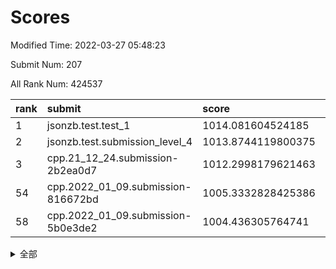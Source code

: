 # Scores

Modified Time: 2022-03-27 05:48:23

Submit Num: 207

All Rank Num: 424537

| rank |               submit               |       score        |       sigma        | pk_num |
| :--- | :--------------------------------- | :----------------- | :----------------- | :----- |
| 1    | jsonzb.test.test_1                 | 1014.081604524185  | 0.8195795776266397 | 8203   |
| 2    | jsonzb.test.submission_level_4     | 1013.8744119800375 | 0.8122898564570087 | 8200   |
| 3    | cpp.21_12_24.submission-2b2ea0d7   | 1012.2998179621463 | 0.7834892189576963 | 8205   |
| 54   | cpp.2022_01_09.submission-816672bd | 1005.3332828425386 | 0.7383838645745153 | 8203   |
| 58   | cpp.2022_01_09.submission-5b0e3de2 | 1004.436305764741  | 0.7145520708145626 | 8200   |


<details>
<summary>全部</summary>

| rank |                 submit                 |       score        |       sigma        | pk_num |
| :--- | :------------------------------------- | :----------------- | :----------------- | :----- |
| 1    | jsonzb.test.test_1                     | 1014.081604524185  | 0.8195795776266397 | 8203   |
| 2    | jsonzb.test.submission_level_4         | 1013.8744119800375 | 0.8122898564570087 | 8200   |
| 3    | cpp.21_12_24.submission-2b2ea0d7       | 1012.2998179621463 | 0.7834892189576963 | 8205   |
| 4    | gobigger.level_3.submission_level_3_32 | 1011.9767213072702 | 0.7708062833004363 | 8208   |
| 5    | gobigger.level_3.submission_level_3_2  | 1011.8128571142406 | 0.7916955780979792 | 8199   |
| 6    | gobigger.level_3.submission_level_3_21 | 1011.7093460086669 | 0.7729010350655534 | 8207   |
| 7    | gobigger.level_3.submission_level_3_26 | 1011.5912591079552 | 0.7729557593583211 | 8204   |
| 8    | gobigger.level_3.submission_level_3_25 | 1011.3924481281069 | 0.7991745632976323 | 8205   |
| 9    | gobigger.level_3.submission_level_3_48 | 1011.1585335125831 | 0.7669567535369739 | 8206   |
| 10   | gobigger.level_3.submission_level_3_30 | 1011.1268427002177 | 0.8009478265246306 | 8199   |
| 11   | gobigger.level_3.submission_level_3_8  | 1011.0750548067668 | 0.8015267689310991 | 8204   |
| 12   | gobigger.level_3.submission_level_3_13 | 1010.9181467160181 | 0.7523554162145134 | 8202   |
| 13   | gobigger.level_3.submission_level_3_19 | 1010.8153323048313 | 0.7492817008172471 | 8200   |
| 14   | gobigger.level_3.submission_level_3_11 | 1010.7327579080015 | 0.7454837893966095 | 8204   |
| 15   | gobigger.level_3.submission_level_3_1  | 1010.5934507752335 | 0.7708849739222224 | 8203   |
| 16   | gobigger.level_3.submission_level_3_31 | 1010.5906803461314 | 0.7765675247866455 | 8201   |
| 17   | gobigger.level_3.submission_level_3_6  | 1010.5686837521836 | 0.7862563374586617 | 8203   |
| 18   | gobigger.level_3.submission_level_3_0  | 1010.5007482357119 | 0.771037504803984  | 8203   |
| 19   | gobigger.level_3.submission_level_3_15 | 1010.4759642708857 | 0.7759811726380886 | 8204   |
| 20   | gobigger.level_3.submission_level_3_33 | 1010.4327233957123 | 0.7845935964865504 | 8205   |
| 21   | gobigger.level_3.submission_level_3_27 | 1010.4061294052275 | 0.7607715207074632 | 8208   |
| 22   | gobigger.level_3.submission_level_3_43 | 1010.3995907711346 | 0.7511481916016258 | 8205   |
| 23   | gobigger.level_3.submission_level_3_35 | 1010.3314162303768 | 0.7636124251368611 | 8204   |
| 24   | gobigger.level_3.submission_level_3_10 | 1010.3225728708561 | 0.7550763389180666 | 8203   |
| 25   | gobigger.level_3.submission_level_3_39 | 1010.2734068355581 | 0.7650510794686675 | 8205   |
| 26   | gobigger.level_3.submission_level_3_4  | 1010.200375709822  | 0.7580697239406495 | 8202   |
| 27   | gobigger.level_3.submission_level_3_44 | 1010.1302239763066 | 0.7523617419405707 | 8204   |
| 28   | gobigger.level_3.submission_level_3_29 | 1010.1104484664999 | 0.7621481813398816 | 8206   |
| 29   | gobigger.level_3.submission_level_3_37 | 1010.049557916948  | 0.7514868168028386 | 8213   |
| 30   | gobigger.level_3.submission_level_3_46 | 1010.0201124707913 | 0.7497899756300568 | 8201   |
| 31   | gobigger.level_3.submission_level_3_45 | 1009.9396657620985 | 0.768906010754528  | 8202   |
| 32   | gobigger.level_3.submission_level_3_7  | 1009.9385029588625 | 0.7566573918219787 | 8212   |
| 33   | gobigger.level_3.submission_level_3_36 | 1009.8925223797403 | 0.7452328990189938 | 8203   |
| 34   | gobigger.level_3.submission_level_3_16 | 1009.8603548020676 | 0.7739702446813721 | 8200   |
| 35   | gobigger.level_3.submission_level_3_24 | 1009.628443242325  | 0.766225344338858  | 8206   |
| 36   | gobigger.level_3.submission_level_3_9  | 1009.4842507194744 | 0.748261454307257  | 8201   |
| 37   | gobigger.level_3.submission_level_3_3  | 1009.4447482460737 | 0.7669079708243853 | 8208   |
| 38   | gobigger.level_3.submission_level_3_17 | 1009.4416693907962 | 0.7408011178660713 | 8204   |
| 39   | gobigger.level_3.submission_level_3_40 | 1009.4096394355656 | 0.7661203121301635 | 8201   |
| 40   | gobigger.level_3.submission_level_3_5  | 1009.3160082716613 | 0.7458243225699264 | 8207   |
| 41   | gobigger.level_3.submission_level_3_38 | 1009.3043663186348 | 0.7590296149988157 | 8206   |
| 42   | gobigger.level_3.submission_level_3_12 | 1009.2835054353429 | 0.7445199695947474 | 8206   |
| 43   | gobigger.level_3.submission_level_3_47 | 1009.1661513371743 | 0.7556337235037562 | 8206   |
| 44   | gobigger.level_3.submission_level_3_18 | 1009.0481236497176 | 0.742119852609476  | 8202   |
| 45   | gobigger.level_3.submission_level_3_20 | 1009.0006955986734 | 0.7406576497304528 | 8204   |
| 46   | gobigger.level_3.submission_level_3_41 | 1008.9406131594396 | 0.744727665603902  | 8207   |
| 47   | gobigger.level_3.submission_level_3_34 | 1008.9263743336045 | 0.741243786040128  | 8204   |
| 48   | gobigger.level_3.submission_level_3_23 | 1008.7782849776243 | 0.7447068676513366 | 8205   |
| 49   | gobigger.level_3.submission_level_3_49 | 1008.6963545119555 | 0.7646501131949874 | 8207   |
| 50   | gobigger.level_3.submission_level_3_42 | 1008.6491647164978 | 0.7642477475668773 | 8202   |
| 51   | gobigger.level_3.submission_level_3_14 | 1008.6158524202845 | 0.7487553519004072 | 8204   |
| 52   | gobigger.level_3.submission_level_3_22 | 1008.1213541759298 | 0.7499741102139906 | 8202   |
| 53   | gobigger.level_3.submission_level_3_28 | 1007.7083598886429 | 0.739654174944874  | 8203   |
| 54   | cpp.2022_01_09.submission-816672bd     | 1005.3332828425386 | 0.7383838645745153 | 8203   |
| 55   | gobigger.level_1.submission_level_1_19 | 1005.3170342604819 | 0.7255490579159656 | 8199   |
| 56   | gobigger.level_1.submission_level_1_28 | 1005.0887511915087 | 0.7326587405684583 | 8203   |
| 57   | gobigger.level_1.submission_level_1_7  | 1004.9131721614629 | 0.7111277836239405 | 8203   |
| 58   | cpp.2022_01_09.submission-5b0e3de2     | 1004.436305764741  | 0.7145520708145626 | 8200   |
| 59   | gobigger.level_1.submission_level_1_35 | 1004.2672097377553 | 0.7219537415791042 | 8199   |
| 60   | gobigger.level_1.submission_level_1_41 | 1004.0270409285998 | 0.7152438833034301 | 8207   |
| 61   | gobigger.level_1.submission_level_1_46 | 1003.9303120256873 | 0.7201814624690992 | 8201   |
| 62   | gobigger.level_1.submission_level_1_37 | 1003.897989189835  | 0.7167658451119594 | 8204   |
| 63   | gobigger.level_1.submission_level_1_3  | 1003.871877641106  | 0.7221674145972372 | 8200   |
| 64   | gobigger.level_1.submission_level_1_14 | 1003.8300126040506 | 0.715452616452124  | 8203   |
| 65   | gobigger.level_1.submission_level_1_1  | 1003.816616877583  | 0.7088844923967932 | 8200   |
| 66   | gobigger.level_1.submission_level_1_9  | 1003.8156572429538 | 0.7122371439074227 | 8205   |
| 67   | gobigger.level_1.submission_level_1_24 | 1003.8069835405875 | 0.7127534861136288 | 8205   |
| 68   | gobigger.level_1.submission_level_1_27 | 1003.7849794757271 | 0.711985817503629  | 8206   |
| 69   | gobigger.level_1.submission_level_1_8  | 1003.7312337914227 | 0.7289400922544323 | 8204   |
| 70   | gobigger.level_1.submission_level_1_48 | 1003.7217032852226 | 0.7142288625656775 | 8205   |
| 71   | gobigger.level_1.submission_level_1_15 | 1003.6183888139097 | 0.7190005337120097 | 8205   |
| 72   | gobigger.level_1.submission_level_1_34 | 1003.5222189106659 | 0.7266190239319102 | 8206   |
| 73   | gobigger.level_1.submission_level_1_33 | 1003.4978579229531 | 0.7250749233109338 | 8202   |
| 74   | gobigger.level_1.submission_level_1_5  | 1003.4923240066825 | 0.7291400436817752 | 8199   |
| 75   | gobigger.level_1.submission_level_1_21 | 1003.4851489025957 | 0.7125111931968565 | 8205   |
| 76   | gobigger.level_1.submission_level_1_44 | 1003.4243184327808 | 0.7217572504987255 | 8207   |
| 77   | gobigger.level_1.submission_level_1_32 | 1003.4180477460794 | 0.7198229257072418 | 8204   |
| 78   | gobigger.level_1.submission_level_1_29 | 1003.3941923031143 | 0.7026686363963858 | 8207   |
| 79   | gobigger.level_1.submission_level_1_26 | 1003.3539498312088 | 0.7103019955473435 | 8201   |
| 80   | gobigger.level_1.submission_level_1_30 | 1003.3489477096982 | 0.7288816977105865 | 8205   |
| 81   | gobigger.level_1.submission_level_1_38 | 1003.3183189750498 | 0.7031530045215358 | 8204   |
| 82   | gobigger.level_1.submission_level_1_18 | 1003.3045113664322 | 0.7224967616405008 | 8203   |
| 83   | gobigger.level_1.submission_level_1_10 | 1003.2355813657465 | 0.711373631625066  | 8202   |
| 84   | gobigger.level_1.submission_level_1_4  | 1003.2280392783078 | 0.7171478606710839 | 8206   |
| 85   | gobigger.level_1.submission_level_1_47 | 1003.2088005270466 | 0.7055403850086748 | 8203   |
| 86   | gobigger.level_1.submission_level_1_45 | 1003.0432347690199 | 0.7283358594514776 | 8206   |
| 87   | gobigger.level_1.submission_level_1_22 | 1003.0364745459868 | 0.7074379432482916 | 8204   |
| 88   | gobigger.level_1.submission_level_1_6  | 1003.0078421821045 | 0.7097798986244697 | 8202   |
| 89   | gobigger.level_1.submission_level_1_13 | 1003.007070860991  | 0.7087940582250113 | 8205   |
| 90   | gobigger.level_1.submission_level_1_42 | 1002.9794722732205 | 0.7224912762160324 | 8203   |
| 91   | gobigger.level_1.submission_level_1_49 | 1002.9015658863227 | 0.7217506026728405 | 8204   |
| 92   | gobigger.level_1.submission_level_1_2  | 1002.7633217607537 | 0.7170317842509277 | 8204   |
| 93   | gobigger.level_1.submission_level_1_36 | 1002.7295287715499 | 0.7164871462995398 | 8204   |
| 94   | gobigger.level_1.submission_level_1_43 | 1002.6980871225901 | 0.7165691899646913 | 8200   |
| 95   | gobigger.level_1.submission_level_1_40 | 1002.6760512152541 | 0.712078927454949  | 8207   |
| 96   | gobigger.level_1.submission_level_1_0  | 1002.6296458584219 | 0.7059142198750212 | 8203   |
| 97   | gobigger.level_1.submission_level_1_20 | 1002.5886716758431 | 0.7162355393942719 | 8203   |
| 98   | gobigger.level_1.submission_level_1_31 | 1002.5621682044779 | 0.7217503559187737 | 8204   |
| 99   | gobigger.level_1.submission_level_1_25 | 1002.5548783915783 | 0.7167573898608804 | 8205   |
| 100  | gobigger.level_1.submission_level_1_12 | 1002.5086833779942 | 0.7108176378921977 | 8205   |
| 101  | gobigger.level_1.submission_level_1_11 | 1002.2838713239977 | 0.7185503414836281 | 8206   |
| 102  | gobigger.level_1.submission_level_1_23 | 1002.2243998272854 | 0.7077167404858882 | 8207   |
| 103  | gobigger.level_1.submission_level_1_39 | 1002.1835355013566 | 0.7029429050356062 | 8189   |
| 104  | gobigger.level_1.submission_level_1_16 | 1001.8354071436534 | 0.7242428262235311 | 8207   |
| 105  | gobigger.level_1.submission_level_1_17 | 1001.67366503971   | 0.7137903617640824 | 8204   |
| 106  | gobigger.random.submission_random_48   | 997.245699117376   | 0.7071302992963504 | 8206   |
| 107  | gobigger.random.submission_random_20   | 996.7711312925837  | 0.7114708924660654 | 8199   |
| 108  | gobigger.random.submission_random_19   | 996.6931325877837  | 0.6973024889580267 | 8202   |
| 109  | gobigger.random.submission_random_18   | 996.6833970126145  | 0.72139157634425   | 8207   |
| 110  | gobigger.random.submission_random_11   | 996.6790652260217  | 0.704028410182384  | 8199   |
| 111  | gobigger.random.submission_random_45   | 996.6127261564047  | 0.7146918808855027 | 8199   |
| 112  | gobigger.random.submission_random_29   | 996.5970670239286  | 0.7093790389683847 | 8200   |
| 113  | gobigger.random.submission_random_27   | 996.5796436317431  | 0.7101273901482877 | 8204   |
| 114  | gobigger.random.submission_random_5    | 996.575366021698   | 0.7052152703173201 | 8200   |
| 115  | gobigger.random.submission_random_26   | 996.526917991381   | 0.7023070955082762 | 8206   |
| 116  | gobigger.random.submission_random_16   | 996.5156129040021  | 0.7036752610400538 | 8204   |
| 117  | gobigger.random.submission_random_21   | 996.4153382346773  | 0.7178087082848654 | 8203   |
| 118  | gobigger.random.submission_random_15   | 996.3922116652375  | 0.7015051955144718 | 8205   |
| 119  | gobigger.random.submission_random_44   | 996.328300018399   | 0.7094998298153974 | 8202   |
| 120  | gobigger.random.submission_random_47   | 996.2748102706556  | 0.6987976801319821 | 8201   |
| 121  | gobigger.random.submission_random_28   | 996.2669883673615  | 0.7131858720947766 | 8202   |
| 122  | gobigger.random.submission_random_40   | 996.222074374175   | 0.7006921309232632 | 8202   |
| 123  | gobigger.random.submission_random_8    | 996.189654315413   | 0.7074023350531761 | 8203   |
| 124  | gobigger.random.submission_random_10   | 996.1825962729057  | 0.7124534337335086 | 8203   |
| 125  | gobigger.random.submission_random_2    | 996.1471107249537  | 0.7134931944058123 | 8204   |
| 126  | gobigger.random.submission_random_33   | 996.0747843566338  | 0.704106944965839  | 8204   |
| 127  | gobigger.random.submission_random_30   | 996.039506236765   | 0.7168153753661477 | 8205   |
| 128  | gobigger.random.submission_random_17   | 996.0254218975333  | 0.721767943345064  | 8204   |
| 129  | gobigger.random.submission_random_38   | 996.0153838293509  | 0.7181262161581263 | 8203   |
| 130  | gobigger.random.submission_random_24   | 995.999889597754   | 0.7029036574389362 | 8200   |
| 131  | gobigger.random.submission_random_49   | 995.986923221112   | 0.7191129459547808 | 8209   |
| 132  | gobigger.random.submission_random_35   | 995.9854416258196  | 0.7002031514223432 | 8202   |
| 133  | gobigger.random.submission_random_13   | 995.9720467232079  | 0.7127267663874551 | 8204   |
| 134  | gobigger.random.submission_random_7    | 995.9502715627009  | 0.7181655737188269 | 8201   |
| 135  | gobigger.random.submission_random_41   | 995.9081408129547  | 0.7150130747056281 | 8206   |
| 136  | gobigger.random.submission_random_14   | 995.8966610436491  | 0.71295398510058   | 8209   |
| 137  | gobigger.random.submission_random_37   | 995.83798492872    | 0.7151576174632336 | 8209   |
| 138  | gobigger.random.submission_random_43   | 995.8037137487019  | 0.7278001543325938 | 8200   |
| 139  | gobigger.random.submission_random_12   | 995.7242034049303  | 0.715799031786903  | 8198   |
| 140  | gobigger.random.submission_random_42   | 995.7101112187564  | 0.6990819270532266 | 8198   |
| 141  | gobigger.random.submission_random_34   | 995.526297955839   | 0.7358614475895051 | 8203   |
| 142  | gobigger.random.submission_random_25   | 995.4691468130865  | 0.7231007519088328 | 8207   |
| 143  | gobigger.random.submission_random_32   | 995.4667609134975  | 0.7193405765361421 | 8207   |
| 144  | gobigger.random.submission_random_36   | 995.3979835148942  | 0.7088886292624375 | 8202   |
| 145  | gobigger.random.submission_random_22   | 995.3792129546233  | 0.7146046156881626 | 8203   |
| 146  | gobigger.random.submission_random_31   | 995.3783474081926  | 0.7054022324824154 | 8206   |
| 147  | gobigger.random.submission_random_9    | 995.2165959978064  | 0.7084509809049058 | 8202   |
| 148  | gobigger.random.submission_random_6    | 995.1586811157672  | 0.7125664674772604 | 8211   |
| 149  | gobigger.random.submission_random_0    | 995.0253129049722  | 0.7218263857201923 | 8204   |
| 150  | gobigger.random.submission_random_1    | 994.8602529869552  | 0.7173401930263531 | 8200   |
| 151  | gobigger.random.submission_random_23   | 994.7893118627578  | 0.7175196890733122 | 8202   |
| 152  | gobigger.random.submission_random_46   | 994.7111574327257  | 0.7062274229044653 | 8200   |
| 153  | gobigger.random.submission_random_4    | 994.6449771890678  | 0.715846562405333  | 8206   |
| 154  | gobigger.level_2.submission_level_2_41 | 994.504892443122   | 0.7369886095831655 | 8201   |
| 155  | gobigger.random.submission_random_3    | 994.3957347754905  | 0.7260902675766079 | 8200   |
| 156  | gobigger.random.submission_random_39   | 994.1787561904873  | 0.7300000619548228 | 8205   |
| 157  | gobigger.level_2.submission_level_2_23 | 993.9057878427465  | 0.7252479746179696 | 8204   |
| 158  | gobigger.level_2.submission_level_2_18 | 993.8791165656315  | 0.7470532782433259 | 8196   |
| 159  | gobigger.level_2.submission_level_2_47 | 993.764818667475   | 0.7397204150645775 | 8204   |
| 160  | gobigger.level_2.submission_level_2_45 | 993.565127431255   | 0.7530636791560833 | 8203   |
| 161  | gobigger.level_2.submission_level_2_33 | 993.4787546551642  | 0.738729390601171  | 8202   |
| 162  | gobigger.level_2.submission_level_2_27 | 993.2688214108617  | 0.7332617773011598 | 8200   |
| 163  | gobigger.level_2.submission_level_2_12 | 993.2236385813958  | 0.7529591174414035 | 8201   |
| 164  | gobigger.level_2.submission_level_2_43 | 993.2013002092825  | 0.7335108244940332 | 8208   |
| 165  | gobigger.level_2.submission_level_2_15 | 993.163646901657   | 0.7312373705670707 | 8202   |
| 166  | gobigger.level_2.submission_level_2_4  | 993.1488473056176  | 0.7434751692983818 | 8207   |
| 167  | gobigger.level_2.submission_level_2_1  | 993.1377002889218  | 0.7473342229121874 | 8205   |
| 168  | gobigger.level_2.submission_level_2_26 | 992.9389201827314  | 0.7431373262053785 | 8206   |
| 169  | gobigger.level_2.submission_level_2_49 | 992.8853457796322  | 0.7228948819309492 | 8203   |
| 170  | gobigger.level_2.submission_level_2_17 | 992.7025214055711  | 0.7471507823884335 | 8201   |
| 171  | gobigger.level_2.submission_level_2_32 | 992.6489417910009  | 0.7462465035615199 | 8202   |
| 172  | gobigger.level_2.submission_level_2_30 | 992.4883928241863  | 0.7340972460521019 | 8209   |
| 173  | gobigger.level_2.submission_level_2_38 | 992.4804011382377  | 0.7229166564874616 | 8204   |
| 174  | gobigger.level_2.submission_level_2_37 | 992.4642427219358  | 0.7529721545213712 | 8200   |
| 175  | gobigger.level_2.submission_level_2_20 | 992.4264296655414  | 0.7551812946264164 | 8204   |
| 176  | gobigger.level_2.submission_level_2_19 | 992.3022450375773  | 0.7385745023280813 | 8201   |
| 177  | gobigger.level_2.submission_level_2_31 | 992.1818016963988  | 0.7448977812501877 | 8199   |
| 178  | gobigger.level_2.submission_level_2_22 | 992.1354224130068  | 0.73968744411085   | 8209   |
| 179  | gobigger.level_2.submission_level_2_9  | 992.0968165633003  | 0.74359170131427   | 8201   |
| 180  | gobigger.level_2.submission_level_2_10 | 992.0885770386976  | 0.7449046323943986 | 8205   |
| 181  | gobigger.level_2.submission_level_2_16 | 992.088576117056   | 0.7498599239602922 | 8212   |
| 182  | gobigger.level_2.submission_level_2_6  | 992.0549665339513  | 0.7423423289344856 | 8208   |
| 183  | gobigger.level_2.submission_level_2_25 | 992.0001476151255  | 0.741332723013469  | 8208   |
| 184  | gobigger.level_2.submission_level_2_13 | 991.945949059928   | 0.7516825576851209 | 8202   |
| 185  | gobigger.level_2.submission_level_2_36 | 991.8471010490558  | 0.7379316681822405 | 8203   |
| 186  | gobigger.level_2.submission_level_2_0  | 991.8221136027289  | 0.7393028889221105 | 8203   |
| 187  | gobigger.level_2.submission_level_2_8  | 991.8176092965093  | 0.7566601228300631 | 8201   |
| 188  | gobigger.level_2.submission_level_2_24 | 991.7928586854016  | 0.765151890329036  | 8208   |
| 189  | gobigger.level_2.submission_level_2_29 | 991.658054568417   | 0.7560037298470378 | 8205   |
| 190  | gobigger.level_2.submission_level_2_28 | 991.5833748036899  | 0.7496668407375537 | 8201   |
| 191  | gobigger.level_2.submission_level_2_44 | 991.5795205611915  | 0.7400318618387292 | 8205   |
| 192  | gobigger.level_2.submission_level_2_40 | 991.5756542348623  | 0.7523695647339035 | 8207   |
| 193  | gobigger.level_2.submission_level_2_14 | 991.4528120888551  | 0.7634109514128039 | 8200   |
| 194  | gobigger.level_2.submission_level_2_46 | 991.4028636908597  | 0.7572869411768679 | 8199   |
| 195  | gobigger.level_2.submission_level_2_7  | 991.3296173893011  | 0.7593941411944085 | 8207   |
| 196  | gobigger.level_2.submission_level_2_5  | 991.3290000372141  | 0.7680923085859409 | 8202   |
| 197  | gobigger.level_2.submission_level_2_34 | 991.3166483764114  | 0.771627183366368  | 8202   |
| 198  | gobigger.level_2.submission_level_2_21 | 991.2759775502669  | 0.7762212146255836 | 8205   |
| 199  | gobigger.level_2.submission_level_2_48 | 991.2503024239185  | 0.7475288056714724 | 8197   |
| 200  | gobigger.level_2.submission_level_2_42 | 991.217802759006   | 0.75769735982014   | 8203   |
| 201  | gobigger.level_2.submission_level_2_2  | 991.1885542403843  | 0.7591767576278097 | 8208   |
| 202  | gobigger.level_2.submission_level_2_3  | 991.1629557788584  | 0.7577100991312574 | 8203   |
| 203  | gobigger.level_2.submission_level_2_39 | 990.8435090091863  | 0.7682770274379743 | 8204   |
| 204  | gobigger.level_2.submission_level_2_35 | 990.8184393539606  | 0.7584297413837899 | 8202   |
| 205  | gobigger.level_2.submission_level_2_11 | 990.5357142656619  | 0.7508644635495908 | 8207   |
| 206  | gobigger.none.submission_none_0        | 977.4030900173917  | 1.3033339189216737 | 8204   |
| 207  | gobigger.none.submission_none_1        | 976.5412540023304  | 1.466105581043385  | 8211   |

</details>